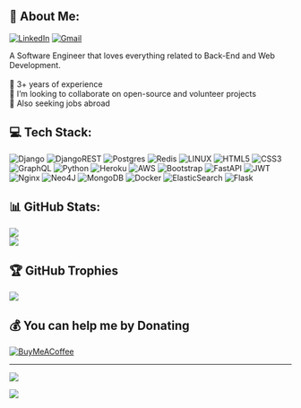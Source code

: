## 💫 About Me:
[![LinkedIn](https://img.shields.io/badge/linkedin-blue?&style=for-the-badge&logo=linkedin&logoColor=white)](https://linkedin.com/in/mehran-safaripour) [![Gmail](https://img.shields.io/badge/Gmail-red?style=for-the-badge&logo=gmail&logoColor=white)](mailto:mehran.safaripour@gmail.com) 

A Software Engineer that loves everything related to Back-End and Web Development. <br><br>🔭 3+ years of experience<br>👯 I’m looking to collaborate on open-source and volunteer projects<br>🤝 Also seeking jobs abroad

## 💻 Tech Stack:
![Django](https://img.shields.io/badge/django-%23092E20.svg?style=for-the-badge&logo=django&logoColor=white) ![DjangoREST](https://img.shields.io/badge/DJANGO-REST-ff1709?style=for-the-badge&logo=django&logoColor=white&color=ff1709&labelColor=gray) ![Postgres](https://img.shields.io/badge/postgres-%23316192.svg?style=for-the-badge&logo=postgresql&logoColor=white) ![Redis](https://img.shields.io/badge/redis-%23DD0031.svg?style=for-the-badge&logo=redis&logoColor=white) ![LINUX](https://img.shields.io/badge/Linux-FCC624?style=for-the-badge&logo=linux&logoColor=black) ![HTML5](https://img.shields.io/badge/html5-%23E34F26.svg?style=for-the-badge&logo=html5&logoColor=white) ![CSS3](https://img.shields.io/badge/css3-%231572B6.svg?style=for-the-badge&logo=css3&logoColor=white) ![GraphQL](https://img.shields.io/badge/-GraphQL-E10098?style=for-the-badge&logo=graphql&logoColor=white) ![Python](https://img.shields.io/badge/python-3670A0?style=for-the-badge&logo=python&logoColor=ffdd54) ![Heroku](https://img.shields.io/badge/heroku-%23430098.svg?style=for-the-badge&logo=heroku&logoColor=white) ![AWS](https://img.shields.io/badge/AWS-%23FF9900.svg?style=for-the-badge&logo=amazon-aws&logoColor=white) ![Bootstrap](https://img.shields.io/badge/bootstrap-%23563D7C.svg?style=for-the-badge&logo=bootstrap&logoColor=white) ![FastAPI](https://img.shields.io/badge/FastAPI-005571?style=for-the-badge&logo=fastapi) ![JWT](https://img.shields.io/badge/JWT-black?style=for-the-badge&logo=JSON%20web%20tokens) ![Nginx](https://img.shields.io/badge/nginx-%23009639.svg?style=for-the-badge&logo=nginx&logoColor=white) 	![Neo4J](https://img.shields.io/badge/Neo4j-008CC1?style=for-the-badge&logo=neo4j&logoColor=white) ![MongoDB](https://img.shields.io/badge/MongoDB-%234ea94b.svg?style=for-the-badge&logo=mongodb&logoColor=white) ![Docker](https://img.shields.io/badge/docker-%230db7ed.svg?style=for-the-badge&logo=docker&logoColor=white) ![ElasticSearch](https://img.shields.io/badge/-ElasticSearch-005571?style=for-the-badge&logo=elasticsearch) ![Flask](https://img.shields.io/badge/flask-%23000.svg?style=for-the-badge&logo=flask&logoColor=white)
## 📊 GitHub Stats:
![](https://github-readme-stats.vercel.app/api?username=abysswarrior&theme=highcontrast&hide_border=false&include_all_commits=true&count_private=false)<br/>
![](https://github-readme-streak-stats.herokuapp.com/?user=abysswarrior&theme=highcontrast&hide_border=false)

## 🏆 GitHub Trophies
![](https://github-profile-trophy.vercel.app/?username=abysswarrior&theme=alduin&no-frame=false&no-bg=false&margin-w=4)

  ## 💰 You can help me by Donating
  [![BuyMeACoffee](https://img.shields.io/badge/Buy%20Me%20a%20Coffee-ffdd00?style=for-the-badge&logo=buy-me-a-coffee&logoColor=black)](https://buymeacoffee.com/promethe) 
  
 ---
[![](https://visitcount.itsvg.in/api?id=abysswarrior&icon=5&color=5)](https://visitcount.itsvg.in)

<!-- Proudly created with GPRM ( https://gprm.itsvg.in ) -->

![](https://hit.yhype.me/github/profile?user_id=52608415)
